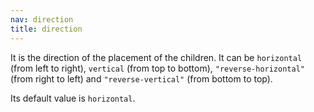 ```yaml
---
nav: direction
title: direction
---
```


It is the direction of the placement of the children. It can be `horizontal` (from left to right), `vertical` (from top to bottom), `"reverse-horizontal"` (from right to left) and `"reverse-vertical"` (from bottom to top).

Its default value is `horizontal`.
